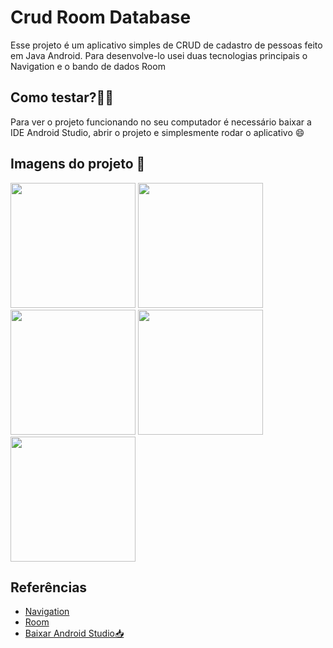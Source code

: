 # Crud Room Database

Esse projeto é um aplicativo simples de CRUD de cadastro de pessoas feito em Java Android. Para desenvolve-lo usei duas tecnologias principais o Navigation e o bando de dados Room
## Como testar?👨‍💻

Para ver o projeto funcionando no seu computador é necessário baixar a IDE Android Studio,
abrir o projeto e simplesmente rodar o aplicativo 😄

    
## Imagens do projeto 📸

<div>
    <img src="https://github.com/vieiralucas22/Crud-Room-Database/assets/88836592/9ef4b670-e7c4-4d4c-9dd2-b1d3c5f40a07" width="200"/>
     <img src="https://github.com/vieiralucas22/Crud-Room-Database/assets/88836592/fcb518ff-0c6e-455a-bfd0-0196f215b619" width="200"/>
    <img src="https://github.com/vieiralucas22/Crud-Room-Database/assets/88836592/9b684410-b898-413f-9401-dfe6494165d0" width="200"/>
    <img src="https://github.com/vieiralucas22/Crud-Room-Database/assets/88836592/b537e6a1-2c65-43fd-abd1-d19bc8689240" width="200"/>
    <img src="https://github.com/vieiralucas22/Crud-Room-Database/assets/88836592/e7820e9c-929c-430c-bfce-799241ed0ef5" width="200"/>
    
   
<div/>

## Referências

 - [Navigation](https://developer.android.com/guide/navigation/navigation-getting-started?hl=pt-br)
 - [Room](https://developer.android.com/training/data-storage/room?hl=pt-br)
 - [Baixar Android Studio📥](https://developer.android.com/studio?gclid=CjwKCAjw04yjBhApEiwAJcvNoTsNxfzdDSdv6uPa3M-lEXmp68HbfPVrd25vm75r4jJ9gCdLzpqsUhoCQQkQAvD_BwE&gclsrc=aw.ds)
